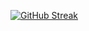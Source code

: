   [![GitHub Streak](https://streak-stats.demolab.com?user=JohnNtirintis&theme=dark)](https://git.io/streak-stats)


